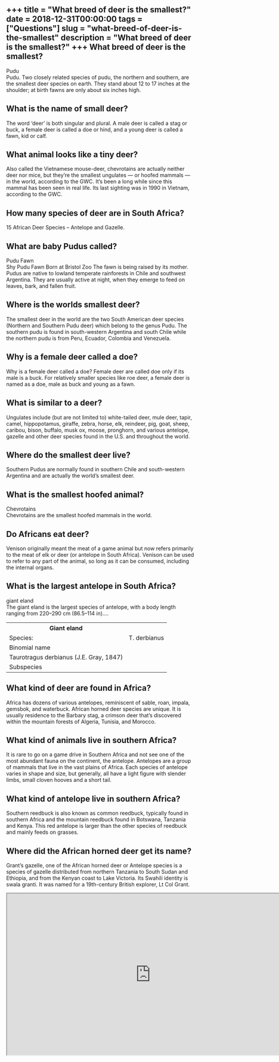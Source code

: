 +++
title = "What breed of deer is the smallest?"
date = 2018-12-31T00:00:00
tags = ["Questions"]
slug = "what-breed-of-deer-is-the-smallest"
description = "What breed of deer is the smallest?"
+++
What breed of deer is the smallest?
-----------------------------------

Pudu  
Pudu. Two closely related species of pudu, the northern and southern, are the smallest deer species on earth. They stand about 12 to 17 inches at the shoulder; at birth fawns are only about six inches high.

What is the name of small deer?
-------------------------------

The word ‘deer’ is both singular and plural. A male deer is called a stag or buck, a female deer is called a doe or hind, and a young deer is called a fawn, kid or calf.

What animal looks like a tiny deer?
-----------------------------------

Also called the Vietnamese mouse-deer, chevrotains are actually neither deer nor mice, but they’re the smallest ungulates — or hoofed mammals — in the world, according to the GWC. It’s been a long while since this mammal has been seen in real life. Its last sighting was in 1990 in Vietnam, according to the GWC.

How many species of deer are in South Africa?
---------------------------------------------

15 African Deer Species – Antelope and Gazelle.

What are baby Pudus called?
---------------------------

Pudu Fawn  
Shy Pudu Fawn Born at Bristol Zoo The fawn is being raised by its mother. Pudus are native to lowland temperate rainforests in Chile and southwest Argentina. They are usually active at night, when they emerge to feed on leaves, bark, and fallen fruit.

Where is the worlds smallest deer?
----------------------------------

The smallest deer in the world are the two South American deer species (Northern and Southern Pudu deer) which belong to the genus Pudu. The southern pudu is found in south-western Argentina and south Chile while the northern pudu is from Peru, Ecuador, Colombia and Venezuela.

Why is a female deer called a doe?
----------------------------------

Why is a female deer called a doe? Female deer are called doe only if its male is a buck. For relatively smaller species like roe deer, a female deer is named as a doe, male as buck and young as a fawn.

What is similar to a deer?
--------------------------

Ungulates include (but are not limited to) white-tailed deer, mule deer, tapir, camel, hippopotamus, giraffe, zebra, horse, elk, reindeer, pig, goat, sheep, caribou, bison, buffalo, musk ox, moose, pronghorn, and various antelope, gazelle and other deer species found in the U.S. and throughout the world.

Where do the smallest deer live?
--------------------------------

Southern Pudus are normally found in southern Chile and south-western Argentina and are actually the world’s smallest deer.

What is the smallest hoofed animal?
-----------------------------------

Chevrotains  
Chevrotains are the smallest hoofed mammals in the world.

Do Africans eat deer?
---------------------

Venison originally meant the meat of a game animal but now refers primarily to the meat of elk or deer (or antelope in South Africa). Venison can be used to refer to any part of the animal, so long as it can be consumed, including the internal organs.

What is the largest antelope in South Africa?
---------------------------------------------

giant eland  
The giant eland is the largest species of antelope, with a body length ranging from 220–290 cm (86.5–114 in)….

<table><tr><th>Giant eland</th></tr><tr><td>Species:</td><td>T. derbianus</td></tr><tr><td>Binomial name</td></tr><tr><td>Taurotragus derbianus (J.E. Gray, 1847)</td></tr><tr><td>Subspecies</td></tr></table>

What kind of deer are found in Africa?
--------------------------------------

Africa has dozens of various antelopes, reminiscent of sable, roan, impala, gemsbok, and waterbuck. African horned deer species are unique. It is usually residence to the Barbary stag, a crimson deer that’s discovered within the mountain forests of Algeria, Tunisia, and Morocco.

What kind of animals live in southern Africa?
---------------------------------------------

It is rare to go on a game drive in Southern Africa and not see one of the most abundant fauna on the continent, the antelope. Antelopes are a group of mammals that live in the vast plains of Africa. Each species of antelope varies in shape and size, but generally, all have a light figure with slender limbs, small cloven hooves and a short tail.

What kind of antelope live in southern Africa?
----------------------------------------------

Southern reedbuck is also known as common reedbuck, typically found in southern Africa and the mountain reedbuck found in Botswana, Tanzania and Kenya. This red antelope is larger than the other species of reedbuck and mainly feeds on grasses.

Where did the African horned deer get its name?
-----------------------------------------------

Grant’s gazelle, one of the African horned deer or Antelope species is a species of gazelle distributed from northern Tanzania to South Sudan and Ethiopia, and from the Kenyan coast to Lake Victoria. Its Swahili identity is swala granti. It was named for a 19th-century British explorer, Lt Col Grant.

<iframe allow="accelerometer; autoplay; clipboard-write; encrypted-media; gyroscope; picture-in-picture" allowfullscreen="" class="__youtube_prefs__  epyt-is-override  no-lazyload" data-no-lazy="1" data-origheight="433" data-origwidth="770" data-skipgform_ajax_framebjll="" height="433" id="_ytid_47837" loading="lazy" src="https://www.youtube.com/embed/QH_sLNw4dxk?enablejsapi=1&autoplay=0&cc_load_policy=0&cc_lang_pref=&iv_load_policy=1&loop=0&modestbranding=0&rel=1&fs=1&playsinline=0&autohide=2&theme=dark&color=red&controls=1&" title="YouTube player" width="770"></iframe>